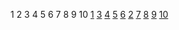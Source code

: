 1
2
3
4
5
6
7
8
9
10
[1](149.154.213.154)
[3](5.62.20.22) 
[4](185.210.217.245)
[5](92.222.123.200)
[6](185.198.90.128)
[2](185.210.217.246)
[7](37.120.143.58)
[8](185.210.217.248)
[9](81.244.28.85)
[10](212.71.16.166)
